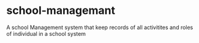 # school-managemant
A school Management system that keep records of all activitites and roles of individual in a school system 
